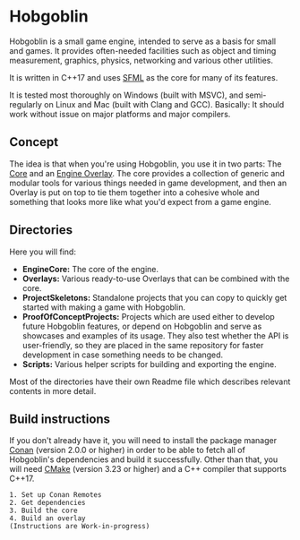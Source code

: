 # Hobgoblin
Hobgoblin is a small game engine, intended to serve as a basis for small and games. It provides often-needed 
facilities such as object and timing measurement, graphics, physics, networking and various other utilities.

It is written in C++17 and uses [SFML](https://www.sfml-dev.org/) as the core for many of its features.

It is tested most thoroughly on Windows (built with MSVC), and semi-regularly on Linux and Mac
(built with Clang and GCC). Basically: It should work without issue on major platforms and major
compilers.

## Concept
The idea is that when you're using Hobgoblin, you use it in two parts: The 
[Core](https://github.com/jbatnozic/Hobgoblin/tree/master/EngineCore#engine-core) and an 
[Engine Overlay](https://github.com/jbatnozic/Hobgoblin/tree/master/Overlays#engine-overlays). The core provides a
collection of generic and modular tools for various things needed in game development, and then an Overlay is put on
top to tie them together into a cohesive whole and something that looks more like what you'd expect from a game engine.

## Directories
Here you will find:
 - **EngineCore:** The core of the engine.
 - **Overlays:** Various ready-to-use Overlays that can be combined with the core.
 - **ProjectSkeletons:** Standalone projects that you can copy to quickly get started with making a game with
 Hobgoblin.
 - **ProofOfConceptProjects:** Projects which are used either to develop future Hobgoblin features, or depend on
Hobgoblin and serve as showcases and examples of its usage. They also test whether the API is user-friendly, so
they are placed in the same repository for faster development in case something needs to be changed.
 - **Scripts:** Various helper scripts for building and exporting the engine.

Most of the directories have their own Readme file which describes relevant contents in more detail.

## Build instructions
If you don't already have it, you will need to install the package manager [Conan](https://conan.io/) (version 2.0.0 or
higher) in order to be able to fetch all of Hobgoblin's dependencies and build it successfully. Other than that, you
will need [CMake](https://cmake.org/) (version 3.23 or higher) and a C++ compiler that supports C++17.

```
1. Set up Conan Remotes
2. Get dependencies
3. Build the core
4. Build an overlay
(Instructions are Work-in-progress)
```